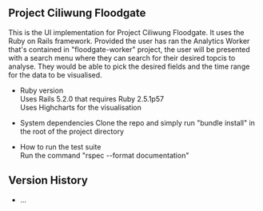 ## Project Ciliwung Floodgate  
This is the UI implementation for Project Ciliwung Floodgate. It uses the Ruby on Rails framework.
Provided the user has ran the Analytics Worker that's contained in "floodgate-worker" project, the
user will be presented with a search menu where they can search for their desired topcis to analyse.
They would be able to pick the desired fields and the time range for the data to be visualised.

* Ruby version  
Uses Rails 5.2.0 that requires Ruby 2.5.1p57  
Uses Highcharts for the visualisation

* System dependencies
Clone the repo and simply run "bundle install" in the root of the project
directory

* How to run the test suite  
Run the command "rspec --format documentation"

## Version History  


* ...
